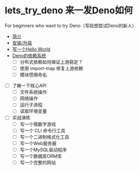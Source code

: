 # lets_try_deno 来一发Deno如何
For beginners who want to try Deno（写给想尝试Deno的新人）

* [简介](简介.md)
* [安装/升级](chapters/install.md)
* [写一个Hello World](chapters/hello_world.md)
* [Deno的依赖系统](chapters/module_system.md)
  * [ ] 分布式依赖如何保证上游稳定？
  * [ ] 使用 import-map 修复上游依赖
  * [ ] 模块惯用命名
* [ ] 了解一下核心API
  * [ ] 文件系统操作
  * [ ] 网络操作
  * [ ] 运行子进程
  * [ ] 读取环境变量
* [ ] 实战演练
  * [ ] 写一个猜数字游戏
  * [ ] 写一个 CLI 命令行工具
  * [ ] 写一个二进制格式化工具
  * [ ] 写一个Web服务器
  * [ ] 写一个MySQL驱动程序
  * [ ] 写一个数据库ORM库
  * [ ] 写一个完整的网站
